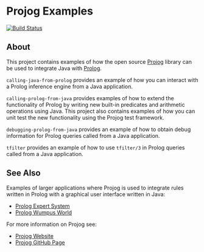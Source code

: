 # Projog Examples
[![Build Status](https://github.com/s-webber/projog-examples/actions/workflows/github-actions.yml/badge.svg)](https://github.com/s-webber/projog-examples/actions/)

## About

This project contains examples of how the open source [Projog](http://projog.org "Prolog interpreter for Java") library can be used to integrate Java with [Prolog](https://en.wikipedia.org/wiki/Prolog).

`calling-java-from-prolog` provides an example of how you can interact with a Prolog inference engine from a Java application.

`calling-prolog-from-java` provides examples of how to extend the functionality of Prolog by writing new built-in predicates and arithmetic operations using Java. This project also contains examples of how you can unit test the new functionality using the Projog test framework.

`debugging-prolog-from-java` provides an example of how to obtain debug information for Prolog queries called from a Java application.

`tfilter` provides an example of how to use `tfilter/3` in Prolog queries called from a Java application.

## See Also

Examples of larger applications where Projog is used to integrate rules written in Prolog with a graphical user interface written in Java:

* [Prolog Expert System](https://github.com/s-webber/prolog-expert-system)
* [Prolog Wumpus World](https://github.com/s-webber/prolog-wumpus-world)

For more information on Projog see:

* [Projog Website](http://projog.org)
* [Projog GitHub Page](https://github.com/s-webber/projog)
